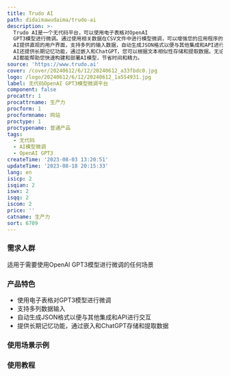 ```yaml
---
title: Trudo AI
path: didaimawudaima/trudo-ai
description: >-
  Trudo AI是一个无代码平台，可以使用电子表格对OpenAI
  GPT3模型进行微调。通过使用相关数据在CSV文件中进行模型微调，可以增强您的应用程序的功能，并获得更准确的结果。Trudo
  AI提供直观的用户界面，支持多列的输入数据，自动生成JSON格式以便与其他集成和API进行交互。此外，Trudo
  AI还提供长期记忆功能，通过嵌入和ChatGPT，您可以根据文本相似性存储和提取数据。无论您是技术人员还是非技术创始人，Trudo
  AI都能帮助您快速构建和部署AI模型，节省时间和精力。
source: 'https://www.trudo.ai'
cover: /cover/20240612/6/12/20240612_a33fbdc0.jpg
logo: /logo/20240612/6/12/20240612_1a554931.jpg
label: 无代码OpenAI GPT3模型微调平台
component: false
procattr: 1
procattrname: 生产力
procform: 1
procformname: 网站
proctype: 1
proctypename: 普通产品
tags:
  - 无代码
  - AI模型微调
  - OpenAI GPT3
createTime: '2023-08-03 13:20:51'
updateTime: '2023-08-18 20:15:33'
lang: en
isicp: 2
isqian: 2
iswx: 2
isqq: 2
iscom: 2
price: ''
catname: 生产力
sort: 6709
---
```




### 需求人群
适用于需要使用OpenAI GPT3模型进行微调的任何场景

### 产品特色
- 使用电子表格对GPT3模型进行微调
- 支持多列数据输入
- 自动生成JSON格式以便与其他集成和API进行交互
- 提供长期记忆功能，通过嵌入和ChatGPT存储和提取数据

### 使用场景示例


### 使用教程


  
